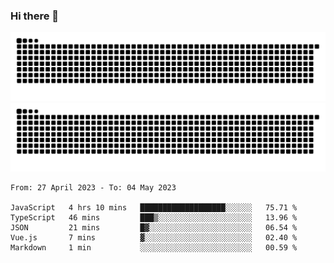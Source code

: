 ### Hi there 👋

![GitHub Snake Light](https://raw.githubusercontent.com/jichangee/jichangee/output/github-snake.svg#gh-light-mode-only)
![GitHub Snake dark](https://raw.githubusercontent.com/jichangee/jichangee/output/github-snake-dark.svg#gh-dark-mode-only)

<!--START_SECTION:waka-->

```text
From: 27 April 2023 - To: 04 May 2023

JavaScript   4 hrs 10 mins   ███████████████████░░░░░░   75.71 %
TypeScript   46 mins         ███▒░░░░░░░░░░░░░░░░░░░░░   13.96 %
JSON         21 mins         █▓░░░░░░░░░░░░░░░░░░░░░░░   06.54 %
Vue.js       7 mins          ▓░░░░░░░░░░░░░░░░░░░░░░░░   02.40 %
Markdown     1 min           ░░░░░░░░░░░░░░░░░░░░░░░░░   00.59 %
```

<!--END_SECTION:waka-->

<!--
![GitHub Snake Light](github-snake.svg#gh-light-mode-only)
![GitHub Snake dark](github-snake-dark.svg#gh-dark-mode-only)
-->

<!--
**jichangee/jichangee** is a ✨ _special_ ✨ repository because its `README.md` (this file) appears on your GitHub profile.

Here are some ideas to get you started:

- 🔭 I’m currently working on ...
- 🌱 I’m currently learning ...
- 👯 I’m looking to collaborate on ...
- 🤔 I’m looking for help with ...
- 💬 Ask me about ...
- 📫 How to reach me: ...
- 😄 Pronouns: ...
- ⚡ Fun fact: ...
-->
